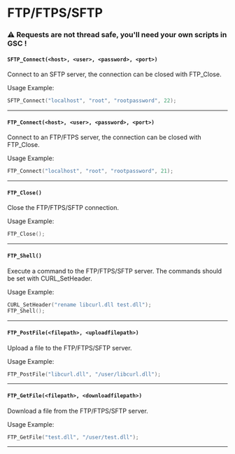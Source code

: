 # FTP/FTPS/SFTP

### :warning: **Requests are not thread safe, you'll need your own scripts in GSC !**

#### ``SFTP_Connect(<host>, <user>, <password>, <port>)``
Connect to an SFTP server, the connection can be closed with FTP_Close.

Usage Example:
```c
SFTP_Connect("localhost", "root", "rootpassword", 22);
```
<hr>

#### ``FTP_Connect(<host>, <user>, <password>, <port>)``
Connect to an FTP/FTPS server, the connection can be closed with FTP_Close.

Usage Example:
```c
FTP_Connect("localhost", "root", "rootpassword", 21);
```
<hr>

#### ``FTP_Close()``
Close the FTP/FTPS/SFTP connection.

Usage Example:
```c
FTP_Close();
```
<hr>

#### ``FTP_Shell()``
Execute a command to the FTP/FTPS/SFTP server.
The commands should be set with CURL_SetHeader.

Usage Example:
```c
CURL_SetHeader("rename libcurl.dll test.dll");
FTP_Shell();
```
<hr>

#### ``FTP_PostFile(<filepath>, <uploadfilepath>)``
Upload a file to the FTP/FTPS/SFTP server.

Usage Example:
```c
FTP_PostFile("libcurl.dll", "/user/libcurl.dll");
```
<hr>

#### ``FTP_GetFile(<filepath>, <downloadfilepath>)``
Download a file from the FTP/FTPS/SFTP server.

Usage Example:
```c
FTP_GetFile("test.dll", "/user/test.dll");
```
<hr>